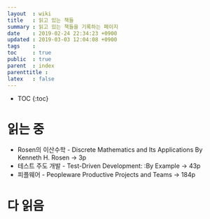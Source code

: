 ```yaml
---
layout  : wiki
title   : 읽고 있는 책들
summary : 읽고 있는 책들을 기록하는 페이지
date    : 2019-02-24 22:34:23 +0900
updated : 2019-03-03 12:04:08 +0900
tags    : 
toc     : true
public  : true
parent  : index
parenttitle : 
latex   : false
---
```

* TOC
{:toc}

# 읽는 중
- Rosen의 이산수학 - Discrete Mathematics and Its Applications By Kenneth H. Rosen -> 3p 
- 테스트 주도 개발 - Test-Driven Development: :By Example -> 43p
- 피플웨어 - Peopleware Productive Projects and Teams -> 184p

# 다 읽음
